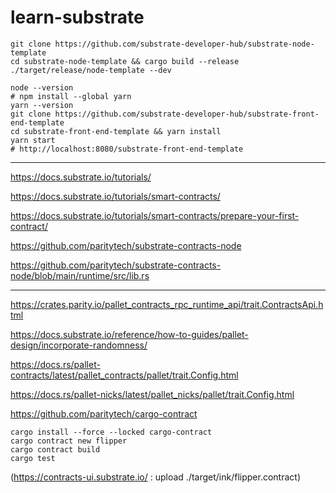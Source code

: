 learn-substrate
===============

```
git clone https://github.com/substrate-developer-hub/substrate-node-template
cd substrate-node-template && cargo build --release
./target/release/node-template --dev
```

```
node --version
# npm install --global yarn
yarn --version
git clone https://github.com/substrate-developer-hub/substrate-front-end-template
cd substrate-front-end-template && yarn install
yarn start
# http://localhost:8080/substrate-front-end-template
```

---

https://docs.substrate.io/tutorials/

https://docs.substrate.io/tutorials/smart-contracts/

https://docs.substrate.io/tutorials/smart-contracts/prepare-your-first-contract/

https://github.com/paritytech/substrate-contracts-node

https://github.com/paritytech/substrate-contracts-node/blob/main/runtime/src/lib.rs

---

https://crates.parity.io/pallet_contracts_rpc_runtime_api/trait.ContractsApi.html

https://docs.substrate.io/reference/how-to-guides/pallet-design/incorporate-randomness/

https://docs.rs/pallet-contracts/latest/pallet_contracts/pallet/trait.Config.html

https://docs.rs/pallet-nicks/latest/pallet_nicks/pallet/trait.Config.html

https://github.com/paritytech/cargo-contract

```
cargo install --force --locked cargo-contract 
cargo contract new flipper
cargo contract build
cargo test
```

(https://contracts-ui.substrate.io/ : upload ./target/ink/flipper.contract)

